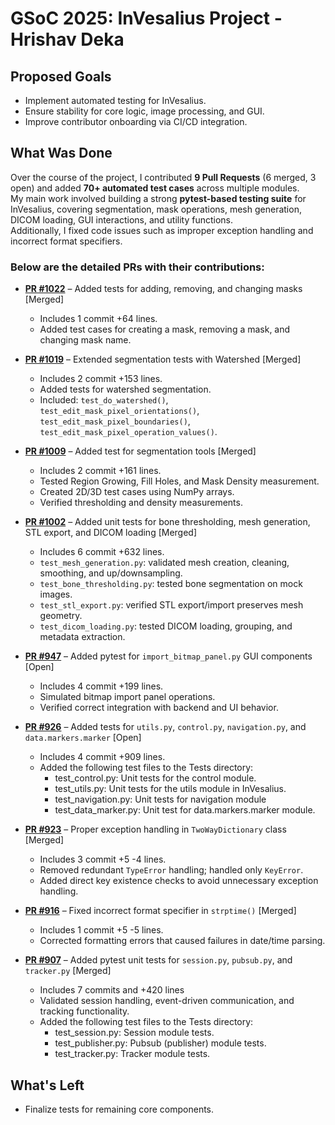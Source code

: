 # GSoC 2025: InVesalius Project - Hrishav Deka

## Proposed Goals

- Implement automated testing for InVesalius.
- Ensure stability for core logic, image processing, and GUI.
- Improve contributor onboarding via CI/CD integration.

## What Was Done

Over the course of the project, I contributed **9 Pull Requests** (6 merged, 3 open) and added **70+ automated test cases** across multiple modules.  
My main work involved building a strong **pytest-based testing suite** for InVesalius, covering segmentation, mask operations, mesh generation, DICOM loading, GUI interactions, and utility functions.  
Additionally, I fixed code issues such as improper exception handling and incorrect format specifiers.

### Below are the detailed PRs with their contributions:

- **[PR #1022](https://github.com/invesalius/invesalius3/pull/1022)** – Added tests for adding, removing, and changing masks [Merged]

  - Includes 1 commit +64 lines.
  - Added test cases for creating a mask, removing a mask, and changing mask name.

- **[PR #1019](https://github.com/invesalius/invesalius3/pull/1019)** – Extended segmentation tests with Watershed [Merged]

  - Includes 2 commit +153 lines.
  - Added tests for watershed segmentation.
  - Included: `test_do_watershed()`, `test_edit_mask_pixel_orientations()`, `test_edit_mask_pixel_boundaries()`, `test_edit_mask_pixel_operation_values()`.

- **[PR #1009](https://github.com/invesalius/invesalius3/pull/1009)** – Added test for segmentation tools [Merged]

  - Includes 2 commit +161 lines.
  - Tested Region Growing, Fill Holes, and Mask Density measurement.
  - Created 2D/3D test cases using NumPy arrays.
  - Verified thresholding and density measurements.

- **[PR #1002](https://github.com/invesalius/invesalius3/pull/1002)** – Added unit tests for bone thresholding, mesh generation, STL export, and DICOM loading [Merged]

  - Includes 6 commit +632 lines.
  - `test_mesh_generation.py`: validated mesh creation, cleaning, smoothing, and up/downsampling.
  - `test_bone_thresholding.py`: tested bone segmentation on mock images.
  - `test_stl_export.py`: verified STL export/import preserves mesh geometry.
  - `test_dicom_loading.py`: tested DICOM loading, grouping, and metadata extraction.

- **[PR #947](https://github.com/invesalius/invesalius3/pull/947)** – Added pytest for `import_bitmap_panel.py` GUI components [Open]

  - Includes 4 commit +199 lines.
  - Simulated bitmap import panel operations.
  - Verified correct integration with backend and UI behavior.

- **[PR #926](https://github.com/invesalius/invesalius3/pull/926)** – Added tests for `utils.py`, `control.py`, `navigation.py`, and `data.markers.marker` [Open]

  - Includes 4 commit +909 lines.
  - Added the following test files to the Tests directory:
    - test_control.py: Unit tests for the control module.
    - test_utils.py: Unit tests for the utils module in InVesalius.
    - test_navigation.py: Unit tests for navigation module
    - test_data_marker.py: Unit test for data.markers.marker module.

- **[PR #923](https://github.com/invesalius/invesalius3/pull/923)** – Proper exception handling in `TwoWayDictionary` class [Merged]

  - Includes 3 commit +5 -4 lines.
  - Removed redundant `TypeError` handling; handled only `KeyError`.
  - Added direct key existence checks to avoid unnecessary exception handling.

- **[PR #916](https://github.com/invesalius/invesalius3/pull/916)** – Fixed incorrect format specifier in `strptime()` [Merged]
  - Includes 1 commit +5 -5 lines.
  - Corrected formatting errors that caused failures in date/time parsing.

- **[PR #907](https://github.com/invesalius/invesalius3/pull/907)** – Added pytest unit tests for `session.py`, `pubsub.py`, and `tracker.py` [Merged]
  - Includes 7 commits and +420 lines
  - Validated session handling, event-driven communication, and tracking functionality.
  - Added the following test files to the Tests directory:
    - test_session.py: Session module tests.
    - test_publisher.py: Pubsub (publisher) module tests.
    - test_tracker.py: Tracker module tests.

## What's Left

- Finalize tests for remaining core components.
